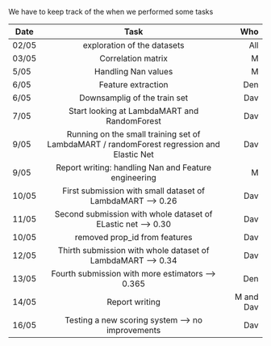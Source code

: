 We have to keep track of the when we performed some tasks


| Date        | Task           | Who  |
| ------------- |:-------------:| -----:|
| 02/05     | exploration of the datasets| All |
|03/05      | Correlation matrix    |M
| 5/05  | Handling Nan values      | M  |
| 6/05 | Feature extraction   |  Den   |
| 6/05 | Downsamplig of the train set  |  Dav |
| 7/05 | Start looking at LambdaMART and RandomForest   |  Dav  |
| 9/05 | Running on the small training set of LambdaMART / randomForest regression and Elastic Net   |  Dav  |
| 9/05 |  Report writing: handling Nan and Feature engineering   |  M |
| 10/05 | First submission with small dataset of LambdaMART --> 0.26   |  Dav |
| 11/05 | Second submission with whole dataset of ELastic net --> 0.30  |  Dav |
| 10/05 | removed prop_id from features   |  Dav |
| 12/05 | Thirth submission with whole dataset of LambdaMART --> 0.34   |  Dav |
| 13/05 | Fourth submission with more estimators --> 0.365 | Den |
| 14/05 | Report writing | M and Dav|
| 16/05 | Testing a new scoring system --> no improvements | Dav



